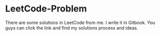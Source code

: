 # LeetCode-Problem
There are some solutions in LeetCode from me. I write it in Gitbook. You guys can click the link and find my solutions process and ideas.
